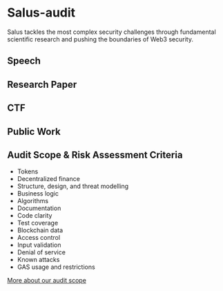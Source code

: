 # Salus-audit
Salus tackles the most complex security challenges through fundamental scientific research and pushing the boundaries of Web3 security.


## Speech

## Research Paper

## CTF

## Public Work

## Audit Scope & Risk Assessment Criteria

- Tokens
- Decentralized finance
- Structure, design, and threat modelling
- Business logic
- Algorithms
- Documentation
- Code clarity
- Test coverage
- Blockchain data
- Access control
- Input validation
- Denial of service
- Known attacks
- GAS usage and restrictions

[More about our audit scope](https://docs.salusec.io/untitled/audit/auditing-scope-solidity)
